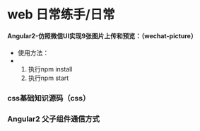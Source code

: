# web 日常练手/日常

#### Angular2-仿照微信UI实现9张图片上传和预览：（wechat-picture）

* 使用方法：
* 1. 执行npm install
  2. 执行npm start

### css基础知识源码（css）



### Angular2 父子组件通信方式



